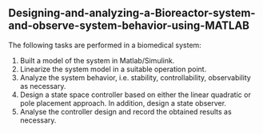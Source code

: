 ## Designing-and-analyzing-a-Bioreactor-system-and-observe-system-behavior-using-MATLAB
The following tasks are performed in a biomedical system:

1.	Built a model of the system in Matlab/Simulink.
2.	Linearize the system model in a suitable operation point.
3.	Analyze the system behavior, i.e. stability, controllability, observability as necessary.
4.	Design a state space controller based on either the linear quadratic or pole placement approach. In addition, design a state observer.
5.	Analyse the controller design and record the obtained results as necessary. 



